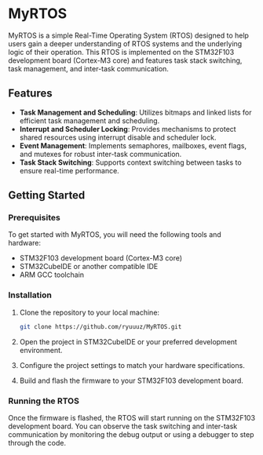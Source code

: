 # MyRTOS

MyRTOS is a simple Real-Time Operating System (RTOS) designed to help users gain a deeper understanding of RTOS systems and the underlying logic of their operation. This RTOS is implemented on the STM32F103 development board (Cortex-M3 core) and features task stack switching, task management, and inter-task communication.

## Features

- **Task Management and Scheduling**: Utilizes bitmaps and linked lists for efficient task management and scheduling.
- **Interrupt and Scheduler Locking**: Provides mechanisms to protect shared resources using interrupt disable and scheduler lock.
- **Event Management**: Implements semaphores, mailboxes, event flags, and mutexes for robust inter-task communication.
- **Task Stack Switching**: Supports context switching between tasks to ensure real-time performance.

## Getting Started

### Prerequisites

To get started with MyRTOS, you will need the following tools and hardware:

- STM32F103 development board (Cortex-M3 core)
- STM32CubeIDE or another compatible IDE
- ARM GCC toolchain

### Installation

1. Clone the repository to your local machine:

    ```bash
    git clone https://github.com/ryuuuz/MyRTOS.git
    ```

2. Open the project in STM32CubeIDE or your preferred development environment.

3. Configure the project settings to match your hardware specifications.

4. Build and flash the firmware to your STM32F103 development board.

### Running the RTOS

Once the firmware is flashed, the RTOS will start running on the STM32F103 development board. You can observe the task switching and inter-task communication by monitoring the debug output or using a debugger to step through the code.
